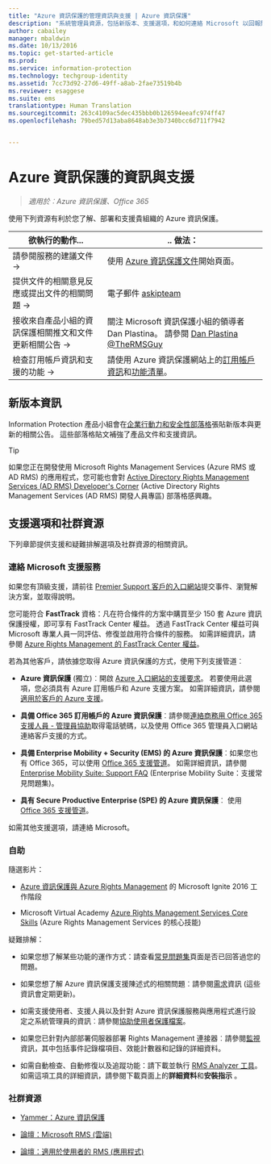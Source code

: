 ```yaml
---
title: "Azure 資訊保護的管理資訊與支援 | Azure 資訊保護"
description: "系統管理員資源，包括新版本、支援選項，和如何連絡 Microsoft 以回報問題的資訊。"
author: cabailey
manager: mbaldwin
ms.date: 10/13/2016
ms.topic: get-started-article
ms.prod: 
ms.service: information-protection
ms.technology: techgroup-identity
ms.assetid: 7cc73d92-27d6-49ff-a8ab-2fae73519b4b
ms.reviewer: esaggese
ms.suite: ems
translationtype: Human Translation
ms.sourcegitcommit: 263c4109ac5dec435bbb0b126594eeafc974ff47
ms.openlocfilehash: 79bed57d13aba8648ab3e3b7340bcc6d711f7942


---
```


# Azure 資訊保護的資訊與支援

>*適用於︰Azure 資訊保護、Office 365*

使用下列資源有利於您了解、部署和支援貴組織的 Azure 資訊保護。

|欲執行的動作...|.. 做法：|
|----------------|---------------|
|請參閱服務的建議文件 →|使用 [Azure 資訊保護文件](https://docs.microsoft.com/information-protection/)開始頁面。|
|提供文件的相關意見反應或提出文件的相關問題 →|電子郵件 [askipteam](mailto:%20askipteam@microsoft.com?subject=Documentation%20feedback)|
|接收來自產品小組的資訊保護相關推文和文件更新相關公告 →|關注 Microsoft 資訊保護小組的領導者 Dan Plastina。 請參閱 [Dan Plastina @TheRMSGuy](https://twitter.com/TheRMSGuy)|
|檢查訂用帳戶資訊和支援的功能 →|請使用 Azure 資訊保護網站上的[訂用帳戶資訊](https://www.microsoft.com/en-us/cloud-platform/azure-information-protection-pricing)和[功能清單](https://www.microsoft.com/en-us/cloud-platform/azure-information-protection-features)。|


## 新版本資訊
Information Protection 產品小組會在[企業行動力和安全性部落格](https://blogs.technet.microsoft.com/enterprisemobility/?product=azure-rights-management-services)張貼新版本與更新的相關公告。 這些部落格貼文補強了產品文件和支援資訊。

> [!TIP]
> 如果您正在開發使用 Microsoft Rights Management Services (Azure RMS 或 AD RMS) 的應用程式，您可能也會對 [Active Directory Rights Management Services (AD RMS) Developer's Corner](https://blogs.msdn.microsoft.com/rms/) (Active Directory Rights Management Services (AD RMS) 開發人員專區) 部落格感興趣。

## 支援選項和社群資源
下列章節提供支援和疑難排解選項及社群資源的相關資訊。

### 連絡 Microsoft 支援服務

如果您有頂級支援，請前往 [Premier Support 客戶的入口網站](https://premier.microsoft.com/)提交事件、瀏覽解決方案，並取得說明。

您可能符合 **FastTrack** 資格：凡在符合條件的方案中購買至少 150 套 Azure 資訊保護授權，即可享有 FastTrack Center 權益。 透過 FastTrack Center 權益可與 Microsoft 專業人員一同評估、修復並啟用符合條件的服務。 如需詳細資訊，請參閱 [Azure Rights Management 的 FastTrack Center 權益](https://technet.microsoft.com/library/mt607025.aspx)。

若為其他客戶，請依據您取得 Azure 資訊保護的方式，使用下列支援管道︰

- **Azure 資訊保護** (獨立)︰開啟 [Azure 入口網站的支援要求](https://portal.azure.com/#blade/Microsoft_Azure_Support/HelpAndSupportBlade)。 若要使用此選項，您必須具有 Azure 訂用帳戶和 Azure 支援方案。 如需詳細資訊，請參閱[適用於客戶的 Azure 支援](https://azure.microsoft.com/support/plans/)。 

- **具備 Office 365 訂用帳戶的 Azure 資訊保護**︰請參閱[連絡商務用 Office 365 支援人員 - 管理員協助](https://support.office.com/article/Contact-Office-365-for-business-support-Admin-Help-32a17ca7-6fa0-4870-8a8d-e25ba4ccfd4b)取得電話號碼，以及使用 Office 365 管理員入口網站連絡客戶支援的方式。 

- **具備 Enterprise Mobility + Security (EMS) 的 Azure 資訊保護**︰如果您也有 Office 365，可以使用 [Office 365 支援管道](https://support.office.com/article/Contact-Office-365-for-business-support-Admin-Help-32a17ca7-6fa0-4870-8a8d-e25ba4ccfd4b)。 如需詳細資訊，請參閱 [Enterprise Mobility Suite: Support FAQ](https://technet.microsoft.com/dn932057.aspx) (Enterprise Mobility Suite：支援常見問題集)。

- **具有 Secure Productive Enterprise (SPE) 的 Azure 資訊保護**︰ 使用 [Office 365 支援管道](https://support.office.com/article/Contact-Office-365-for-business-support-Admin-Help-32a17ca7-6fa0-4870-8a8d-e25ba4ccfd4b)。

如需其他支援選項，請連絡 Microsoft。 

### 自助

隨選影片：

- [Azure 資訊保護與 Azure Rights Management](https://myignite.microsoft.com/videos?f=%5B%7B%22name%22:%22Azure%20Rights%20Management%22,%22facetName%22:%22products%22%7D,%7B%22name%22:%22Azure%20Information%20Protection%22,%22facetName%22:%22products%22%7D%5D) 的 Microsoft Ignite 2016 工作階段

- Microsoft Virtual Academy [Azure Rights Management Services Core Skills](https://mva.microsoft.com/en-us/training-courses/azure-rights-management-services-core-skills-10500?l=QLoxMwuCB_1805094681) (Azure Rights Management Services 的核心技能)

疑難排解：

- 如果您想了解某些功能的運作方式：請查看[常見問題集](faqs.md)頁面是否已回答過您的問題。

- 如果您想了解 Azure 資訊保護支援陳述式的相關問題︰請參閱[需求](requirements-azure-rms.md)資訊 (這些資訊會定期更新)。

- 如需支援使用者、支援人員以及針對 Azure 資訊保護服務與應用程式進行設定之系統管理員的資訊︰請參閱[協助使用者保護檔案](../deploy-use/help-users.md)。

- 如果您已針對內部部署伺服器部署 Rights Management 連接器︰請參閱[監視](../deploy-use/monitor-rms-connector.md)資訊，其中包括事件記錄檔項目、效能計數器和記錄的詳細資料。

- 如需自動檢查、自動修復以及追蹤功能：請下載並執行 [RMS Analyzer 工具](http://www.microsoft.com/en-us/download/details.aspx?id=46437)。 如需這項工具的詳細資訊，請參閱下載頁面上的**詳細資料**和**安裝指示** 。 

### 社群資源

-   [Yammer：Azure 資訊保護](http://www.yammer.com/AskIPTeam)

-   [論壇：Microsoft RMS (雲端)](https://social.technet.microsoft.com/Forums/en-US/home?forum=rmscloud)

-   [論壇：適用於使用者的 RMS (應用程式)](https://social.technet.microsoft.com/Forums/en-US/home?forum=rmsapps)




<!--HONumber=Oct16_HO2-->


